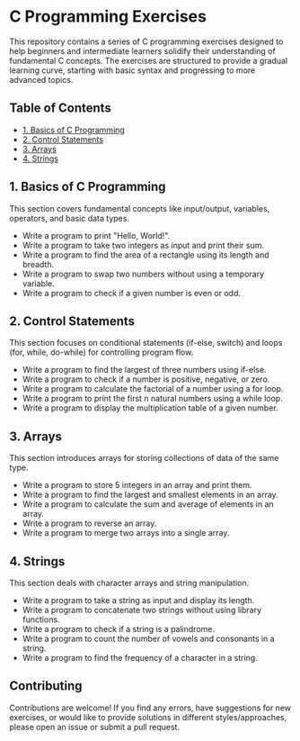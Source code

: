 # C Programming Exercises

This repository contains a series of C programming exercises designed to help beginners and intermediate learners solidify their understanding of fundamental C concepts. The exercises are structured to provide a gradual learning curve, starting with basic syntax and progressing to more advanced topics.

## Table of Contents

*   [1. Basics of C Programming](#1-basics-of-c-programming)
*   [2. Control Statements](#2-control-statements)
*   [3. Arrays](#3-arrays)
*   [4. Strings](#4-strings)
 
## 1. Basics of C Programming

This section covers fundamental concepts like input/output, variables, operators, and basic data types.

*   Write a program to print "Hello, World!".
*   Write a program to take two integers as input and print their sum.
*   Write a program to find the area of a rectangle using its length and breadth.
*   Write a program to swap two numbers without using a temporary variable.
*   Write a program to check if a given number is even or odd.

## 2. Control Statements

This section focuses on conditional statements (if-else, switch) and loops (for, while, do-while) for controlling program flow.

*   Write a program to find the largest of three numbers using if-else.
*   Write a program to check if a number is positive, negative, or zero.
*   Write a program to calculate the factorial of a number using a for loop.
*   Write a program to print the first n natural numbers using a while loop.
*   Write a program to display the multiplication table of a given number.

## 3. Arrays

This section introduces arrays for storing collections of data of the same type.

*   Write a program to store 5 integers in an array and print them.
*   Write a program to find the largest and smallest elements in an array.
*   Write a program to calculate the sum and average of elements in an array.
*   Write a program to reverse an array.
*   Write a program to merge two arrays into a single array.

## 4. Strings

This section deals with character arrays and string manipulation.

*   Write a program to take a string as input and display its length.
*   Write a program to concatenate two strings without using library functions.
*   Write a program to check if a string is a palindrome.
*   Write a program to count the number of vowels and consonants in a string.
*   Write a program to find the frequency of a character in a string.

## Contributing

Contributions are welcome! If you find any errors, have suggestions for new exercises, or would like to provide solutions in different styles/approaches, please open an issue or submit a pull request.
